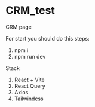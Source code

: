 # CRM_test
CRM page

For start you should do this steps:
1. npm i
2. npm run dev


Stack
1. React + Vite
2. React Query
3. Axios
4. Tailwindcss
